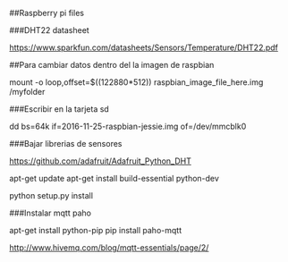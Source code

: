 ##Raspberry pi files

###DHT22 datasheet

https://www.sparkfun.com/datasheets/Sensors/Temperature/DHT22.pdf


##Para cambiar datos dentro del la imagen de raspbian

mount -o loop,offset=$((122880*512)) raspbian_image_file_here.img /myfolder


###Escribir en la tarjeta sd

dd bs=64k if=2016-11-25-raspbian-jessie.img of=/dev/mmcblk0


###Bajar librerias de sensores

https://github.com/adafruit/Adafruit_Python_DHT

apt-get update
apt-get install build-essential python-dev

python setup.py install

###Instalar mqtt paho

apt-get install python-pip
pip install paho-mqtt

http://www.hivemq.com/blog/mqtt-essentials/page/2/



